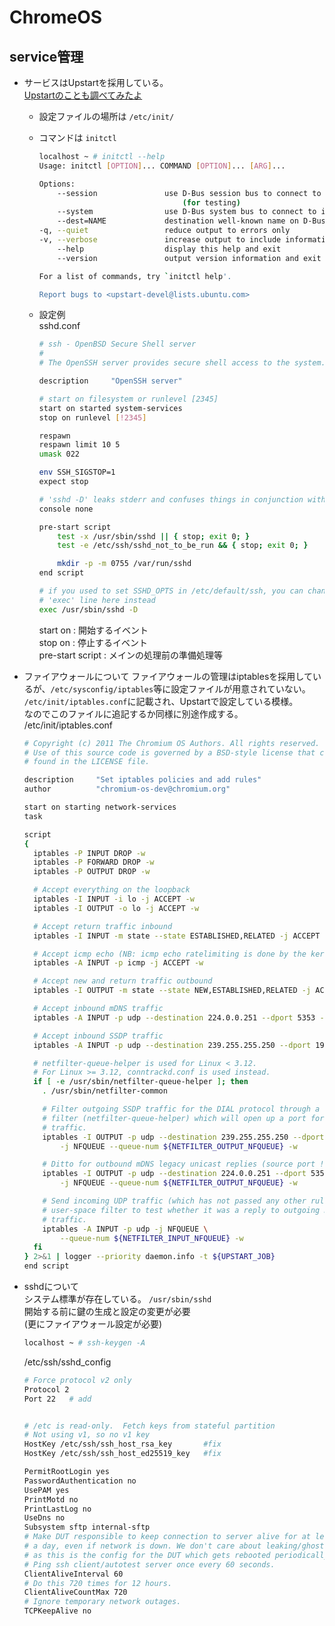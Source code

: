 # ChromeOS

## service管理

- サービスはUpstartを採用している。  
    [Upstartのことも調べてみたよ](https://qiita.com/miyuki_samitani/items/ff81846f44c083564dbc)
  - 設定ファイルの場所は ```/etc/init/```
  - コマンドは ```initctl```

    ``` sh
    localhost ~ # initctl --help
    Usage: initctl [OPTION]... COMMAND [OPTION]... [ARG]...

    Options:
        --session               use D-Bus session bus to connect to init daemon
                                    (for testing)
        --system                use D-Bus system bus to connect to init daemon
        --dest=NAME             destination well-known name on D-Bus bus
    -q, --quiet                 reduce output to errors only
    -v, --verbose               increase output to include informational messages
        --help                  display this help and exit
        --version               output version information and exit

    For a list of commands, try `initctl help'.

    Report bugs to <upstart-devel@lists.ubuntu.com>
    ```

  - 設定例  
    sshd.conf

    ```sh sshd.conf
    # ssh - OpenBSD Secure Shell server
    #
    # The OpenSSH server provides secure shell access to the system.

    description     "OpenSSH server"

    # start on filesystem or runlevel [2345]
    start on started system-services
    stop on runlevel [!2345]

    respawn
    respawn limit 10 5
    umask 022

    env SSH_SIGSTOP=1
    expect stop

    # 'sshd -D' leaks stderr and confuses things in conjunction with 'console log'
    console none

    pre-start script
        test -x /usr/sbin/sshd || { stop; exit 0; }
        test -e /etc/ssh/sshd_not_to_be_run && { stop; exit 0; }

        mkdir -p -m 0755 /var/run/sshd
    end script

    # if you used to set SSHD_OPTS in /etc/default/ssh, you can change the
    # 'exec' line here instead
    exec /usr/sbin/sshd -D
    ```
  
    start on : 開始するイベント  
    stop on : 停止するイベント  
    pre-start script : メインの処理前の準備処理等  

- ファイアウォールについて
  ファイアウォールの管理はiptablesを採用しているが、```/etc/sysconfig/iptables```等に設定ファイルが用意されていない。  
  ```/etc/init/iptables.conf```に記載され、Upstartで設定している模様。  
  なのでこのファイルに追記するか同様に別途作成する。  
  /etc/init/iptables.conf

  ```sh iptables.conf
  # Copyright (c) 2011 The Chromium OS Authors. All rights reserved.
  # Use of this source code is governed by a BSD-style license that can be
  # found in the LICENSE file.

  description     "Set iptables policies and add rules"
  author          "chromium-os-dev@chromium.org"

  start on starting network-services
  task

  script
  {
    iptables -P INPUT DROP -w
    iptables -P FORWARD DROP -w
    iptables -P OUTPUT DROP -w

    # Accept everything on the loopback
    iptables -I INPUT -i lo -j ACCEPT -w
    iptables -I OUTPUT -o lo -j ACCEPT -w

    # Accept return traffic inbound
    iptables -I INPUT -m state --state ESTABLISHED,RELATED -j ACCEPT -w

    # Accept icmp echo (NB: icmp echo ratelimiting is done by the kernel)
    iptables -A INPUT -p icmp -j ACCEPT -w

    # Accept new and return traffic outbound
    iptables -I OUTPUT -m state --state NEW,ESTABLISHED,RELATED -j ACCEPT -w

    # Accept inbound mDNS traffic
    iptables -A INPUT -p udp --destination 224.0.0.251 --dport 5353 -j ACCEPT -w

    # Accept inbound SSDP traffic
    iptables -A INPUT -p udp --destination 239.255.255.250 --dport 1900 -j ACCEPT -w

    # netfilter-queue-helper is used for Linux < 3.12.
    # For Linux >= 3.12, conntrackd.conf is used instead.
    if [ -e /usr/sbin/netfilter-queue-helper ]; then
      . /usr/sbin/netfilter-common

      # Filter outgoing SSDP traffic for the DIAL protocol through a user-space
      # filter (netfilter-queue-helper) which will open up a port for reply
      # traffic.
      iptables -I OUTPUT -p udp --destination 239.255.255.250 --dport 1900 \
          -j NFQUEUE --queue-num ${NETFILTER_OUTPUT_NFQUEUE} -w

      # Ditto for outbound mDNS legacy unicast replies (source port != 5353).
      iptables -I OUTPUT -p udp --destination 224.0.0.251 --dport 5353 \
          -j NFQUEUE --queue-num ${NETFILTER_OUTPUT_NFQUEUE} -w

      # Send incoming UDP traffic (which has not passed any other rules) to the
      # user-space filter to test whether it was a reply to outgoing DIAL protocol
      # traffic.
      iptables -A INPUT -p udp -j NFQUEUE \
          --queue-num ${NETFILTER_INPUT_NFQUEUE} -w
    fi
  } 2>&1 | logger --priority daemon.info -t ${UPSTART_JOB}
  end script
  ```

- sshdについて  
  システム標準が存在している。 ```/usr/sbin/sshd```  
  開始する前に鍵の生成と設定の変更が必要  
  (更にファイアウォール設定が必要)

  ``` sh
  localhost ~ # ssh-keygen -A
  ```

  /etc/ssh/sshd_config
  
  ```sh sshd_config
  # Force protocol v2 only
  Protocol 2
  Port 22   # add


  # /etc is read-only.  Fetch keys from stateful partition
  # Not using v1, so no v1 key
  HostKey /etc/ssh/ssh_host_rsa_key       #fix
  HostKey /etc/ssh/ssh_host_ed25519_key   #fix

  PermitRootLogin yes
  PasswordAuthentication no
  UsePAM yes
  PrintMotd no
  PrintLastLog no
  UseDns no
  Subsystem sftp internal-sftp
  # Make DUT responsible to keep connection to server alive for at least half
  # a day, even if network is down. We don't care about leaking/ghost connections
  # as this is the config for the DUT which gets rebooted periodically.
  # Ping ssh client/autotest server once every 60 seconds.
  ClientAliveInterval 60
  # Do this 720 times for 12 hours.
  ClientAliveCountMax 720
  # Ignore temporary network outages.
  TCPKeepAlive no
  ```
